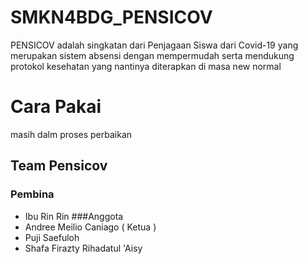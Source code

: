 # SMKN4BDG_PENSICOV
PENSICOV adalah singkatan dari Penjagaan Siswa dari Covid-19 yang merupakan sistem absensi dengan mempermudah serta mendukung protokol kesehatan yang nantinya diterapkan di masa new normal

# Cara Pakai 
masih dalm proses perbaikan

## Team Pensicov
### Pembina
- Ibu Rin Rin
###Anggota
- Andree Meilio Caniago ( Ketua )
- Puji Saefuloh
- Shafa Firazty Rihadatul 'Aisy
